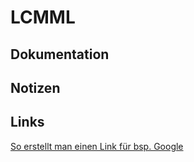 # LCMML
## Dokumentation

## Notizen

## Links
[So erstellt man einen Link für bsp. Google](https://www.google.com)
